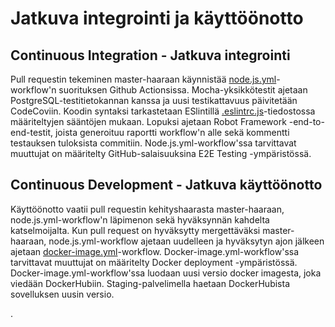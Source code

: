 # Jatkuva integrointi ja käyttöönotto

## Continuous Integration - Jatkuva integrointi

Pull requestin tekeminen master-haaraan käynnistää [node.js.yml](/.github/workflows/node.js.yml)-workflow'n suorituksen Github Actionsissa. Mocha-yksikkötestit ajetaan PostgreSQL-testitietokannan kanssa ja uusi testikattavuus päivitetään CodeCoviin. Koodin syntaksi tarkastetaan ESlintillä [.eslintrc.js](/dev/.eslintrc.js)-tiedostossa määriteltyjen sääntöjen mukaan. Lopuksi ajetaan Robot Framework -end-to-end-testit, joista generoituu raportti workflow'n alle sekä kommentti testauksen tuloksista commitiin. Node.js.yml-workflow'ssa tarvittavat muuttujat on määritelty GitHub-salaisuuksina E2E Testing -ympäristössä.

## Continuous Development - Jatkuva käyttöönotto

Käyttöönotto vaatii pull requestin kehityshaarasta master-haaraan, node.js.yml-workflow'n läpimenon sekä hyväksynnän kahdelta katselmoijalta. Kun pull request on hyväksytty mergettäväksi master-haaraan, node.js.yml-workflow ajetaan uudelleen ja hyväksytyn ajon jälkeen ajetaan [docker-image.yml](/.github/workflows/docker-image.yml)-workflow. Docker-image.yml-workflow'ssa tarvittavat muuttujat on määritelty Docker deployment -ympäristössä. Docker-image.yml-workflow'ssa luodaan uusi versio docker imagesta, joka viedään DockerHubiin. Staging-palvelimella haetaan DockerHubista sovelluksen uusin versio.

.
